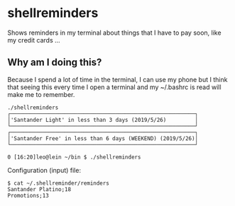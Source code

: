 # shellreminders
Shows reminders in my terminal about things that I have to pay soon, like my credit cards ...

## Why am I doing this?
Because I spend a lot of time in the terminal, I can use my phone but I think that seeing this every time I open a terminal
and my ~/.bashrc is read will make me to remember.

```
./shellreminders 
┌──────────────────────────────────────────────────────────┐
│'Santander Light' in less than 3 days (2019/5/26)         │
└──────────────────────────────────────────────────────────┘
┌──────────────────────────────────────────────────────────┐
│'Santander Free' in less than 6 days (WEEKEND) (2019/5/26)│
└──────────────────────────────────────────────────────────┘

0 [16:20]leo@lein ~/bin $ ./shellreminders 
```

Configuration (input) file:

```
$ cat ~/.shellreminder/reminders 
Santander Platino;18
Promotions;13

```
